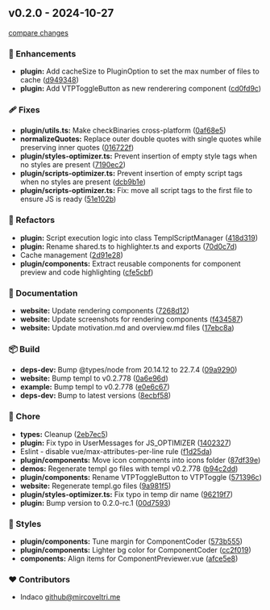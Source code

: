 ## v0.2.0 - 2024-10-27

[compare changes](https://github.com/indaco/vitepress-templ-preview/compare/v0.1.8...v0.2.0)

### 🚀 Enhancements

- **plugin:** Add cacheSize to PluginOption to set the max number of files to cache ([d949348](https://github.com/indaco/vitepress-templ-preview/commit/d949348))
- **plugin:** Add VTPToggleButton as new renderering component ([cd0fd9c](https://github.com/indaco/vitepress-templ-preview/commit/cd0fd9c))

### 🩹 Fixes

- **plugin/utils.ts:** Make checkBinaries cross-platform ([0af68e5](https://github.com/indaco/vitepress-templ-preview/commit/0af68e5))
- **normalizeQuotes:** Replace outer double quotes with single quotes while preserving inner quotes ([016722f](https://github.com/indaco/vitepress-templ-preview/commit/016722f))
- **plugin/styles-optimizer.ts:** Prevent insertion of empty style tags when no styles are present ([7190ec2](https://github.com/indaco/vitepress-templ-preview/commit/7190ec2))
- **plugin/scripts-optimizer.ts:** Prevent insertion of empty script tags when no styles are present ([dcb9b1e](https://github.com/indaco/vitepress-templ-preview/commit/dcb9b1e))
- **plugin/scripts-optimizer.ts:** Fix: move all script tags to the first file to ensure JS is ready ([51e102b](https://github.com/indaco/vitepress-templ-preview/commit/51e102b))

### 💅 Refactors

- **plugin:** Script execution logic into class TemplScriptManager ([418d319](https://github.com/indaco/vitepress-templ-preview/commit/418d319))
- **plugin:** Rename shared.ts to highlighter.ts and exports ([70d0c7d](https://github.com/indaco/vitepress-templ-preview/commit/70d0c7d))
- Cache management ([2d91e28](https://github.com/indaco/vitepress-templ-preview/commit/2d91e28))
- **plugin/components:** Extract reusable components for component preview and code highlighting ([cfe5cbf](https://github.com/indaco/vitepress-templ-preview/commit/cfe5cbf))

### 📖 Documentation

- **website:** Update rendering components ([7268d12](https://github.com/indaco/vitepress-templ-preview/commit/7268d12))
- **website:** Update screenshots for rendering components ([f434587](https://github.com/indaco/vitepress-templ-preview/commit/f434587))
- **website:** Update motivation.md and overview.md files ([17ebc8a](https://github.com/indaco/vitepress-templ-preview/commit/17ebc8a))

### 📦 Build

- **deps-dev:** Bump @types/node from 20.14.12 to 22.7.4 ([09a9290](https://github.com/indaco/vitepress-templ-preview/commit/09a9290))
- **website:** Bump templ to v0.2.778 ([0a6e96d](https://github.com/indaco/vitepress-templ-preview/commit/0a6e96d))
- **example:** Bump templ to v0.2.778 ([e0e6c67](https://github.com/indaco/vitepress-templ-preview/commit/e0e6c67))
- **deps-dev:** Bump to latest versions ([8ecbf58](https://github.com/indaco/vitepress-templ-preview/commit/8ecbf58))

### 🏡 Chore

- **types:** Cleanup ([2eb7ec5](https://github.com/indaco/vitepress-templ-preview/commit/2eb7ec5))
- **plugin:** Fix typo in UserMessages for JS_OPTIMIZER ([1402327](https://github.com/indaco/vitepress-templ-preview/commit/1402327))
- Eslint - disable vue/max-attributes-per-line rule ([f1d25da](https://github.com/indaco/vitepress-templ-preview/commit/f1d25da))
- **plugin/components:** Move icon components into icons folder ([87df39e](https://github.com/indaco/vitepress-templ-preview/commit/87df39e))
- **demos:** Regenerate templ go files with templ v0.2.778 ([b94c2dd](https://github.com/indaco/vitepress-templ-preview/commit/b94c2dd))
- **plugin/components:** Rename VTPToggleButton to VTPToggle ([571396c](https://github.com/indaco/vitepress-templ-preview/commit/571396c))
- **website:** Regenerate templ.go files ([9a981f5](https://github.com/indaco/vitepress-templ-preview/commit/9a981f5))
- **plugin/styles-optimizer.ts:** Fix typo in temp dir name ([96219f7](https://github.com/indaco/vitepress-templ-preview/commit/96219f7))
- **plugin:** Bump version to 0.2.0-rc.1 ([00d7593](https://github.com/indaco/vitepress-templ-preview/commit/00d7593))

### 🎨 Styles

- **plugin/components:** Tune margin for ComponentCoder ([573b555](https://github.com/indaco/vitepress-templ-preview/commit/573b555))
- **plugin/components:** Lighter bg color for ComponentCoder ([cc2f019](https://github.com/indaco/vitepress-templ-preview/commit/cc2f019))
- **components:** Align items for ComponentPreviewer.vue ([afce5e8](https://github.com/indaco/vitepress-templ-preview/commit/afce5e8))

### ❤️ Contributors

- Indaco <github@mircoveltri.me>
